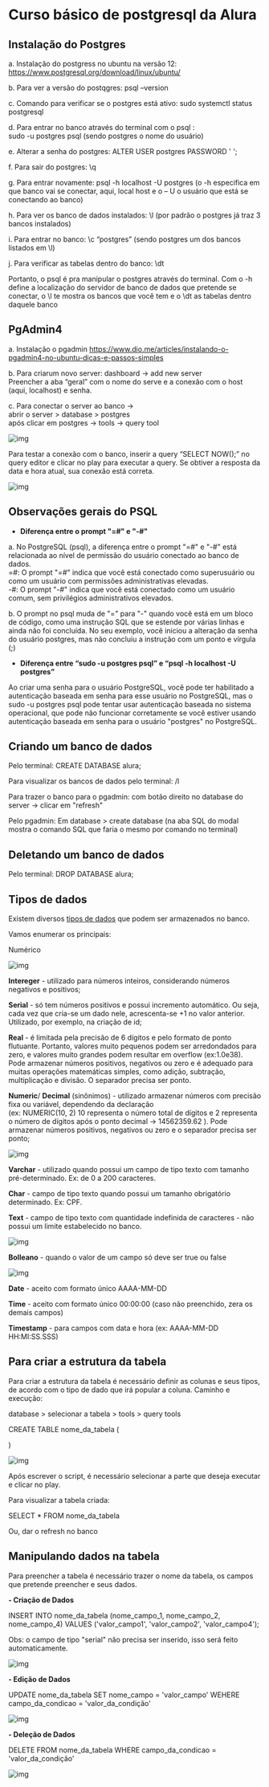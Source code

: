 # Curso básico de postgresql da Alura  

## Instalação do Postgres


a. Instalação do postgress no ubuntu na versão 12:  https://www.postgresql.org/download/linux/ubuntu/  

b. Para ver a versão do postqgres: psql –version  

c. Comando para verificar se o postgres está ativo: 
sudo systemctl status postgresql   

d. Para entrar no banco através do terminal com o psql :   
sudo -u postgres psql   (sendo postgres o nome do usuário)  

e. Alterar a senha do postgres: ALTER USER postgres PASSWORD ' ';  

f. Para sair do postgres: \q  

g. Para entrar novamente: psql -h localhost -U postgres  (o -h especifica em que banco vai se conectar, aqui, local host e o – U o usuário que está se conectando ao banco)  

h. Para ver os banco de dados instalados: \l (por padrão o postgres já traz 3 bancos instalados)  

i. Para entrar no banco: \c “postgres” (sendo postgres um dos bancos listados em \l)  

j. Para verificar as tabelas dentro do banco: \dt  

Portanto, o psql é pra manipular o postgres através do terminal. Com o -h define a localização do servidor de banco de dados que pretende se conectar, o  \l te mostra os bancos que você tem e o \dt as tabelas dentro daquele banco  


## PgAdmin4  


a. Instalação o pgadmin https://www.dio.me/articles/instalando-o-pgadmin4-no-ubuntu-dicas-e-passos-simples  

b. Para criarum novo server: dashboard → add new server  
Preencher a aba “geral” com o nome do serve e a conexão com o host (aqui, localhost) e senha.  

c. Para conectar o server ao banco →   
abrir o server > database > postgres  
após clicar em postgres → tools → query tool  

![img](/midia/conectServer.png)

Para testar a conexão com o banco, inserir a query “SELECT NOW();” no query editor e clicar no play para executar a query. Se obtiver a resposta da data e hora atual, sua conexão está correta.

![img](/midia/testConnection.png)  


## Observações gerais do PSQL

- **Diferença entre o prompt "=#" e "-#"**  

a. No PostgreSQL (psql), a diferença entre o prompt "=#" e "-#" está relacionada ao nível de permissão do usuário conectado ao banco de dados.  
    =#: O prompt "=#" indica que você está conectado como superusuário ou como um usuário com permissões administrativas elevadas.   
    -#: O prompt "-#" indica que você está conectado como um usuário comum, sem privilégios administrativos elevados.

b. O prompt no psql muda de "=" para "-" quando você está em um bloco de código, como uma instrução SQL que se estende por várias linhas e ainda não foi concluída.
No seu exemplo, você iniciou a alteração da senha do usuário postgres, mas não concluiu a instrução com um ponto e vírgula (;)  



- **Diferença entre  “sudo -u postgres psql” e “psql -h localhost -U postgres”**  

Ao criar uma senha para o usuário PostgreSQL, você pode ter habilitado a autenticação baseada em senha para esse usuário no PostgreSQL, mas o sudo -u postgres psql pode tentar usar autenticação baseada no sistema operacional, que pode não funcionar corretamente se você estiver usando autenticação baseada em senha para o usuário "postgres" no PostgreSQL.  

## Criando um banco de dados

Pelo terminal:
CREATE DATABASE alura;

Para visualizar os bancos de dados pelo terminal: /l

Para trazer o banco para o pgadmin: com botão direito no database do server -> clicar em "refresh"

Pelo pgadmin:
Em database > create database (na aba SQL do modal mostra o comando SQL que faria o mesmo por comando no terminal)

## Deletando um banco de dados

Pelo terminal: 
DROP DATABASE alura;

## Tipos de dados

Existem diversos [tipos de dados](https://www.postgresql.org/docs/16/datatype.html) que podem ser armazenados no banco.

Vamos enumerar os principais:

Numérico

![img](/midia/tipo_numerico.png)  

**Intereger** - utilizado para números inteiros, considerando números negativos e positivos;  

**Serial** - só tem números positivos e possui incremento automático. Ou seja, cada vez que cria-se um dado nele, acrescenta-se +1 no valor anterior. Utilizado, por exemplo, na criação de id;  

**Real** - é limitada pela precisão de 6 dígitos e pelo formato de ponto flutuante. Portanto, valores muito pequenos podem ser arredondados para zero, e valores muito grandes podem resultar em overflow (ex:1.0e38). Pode armazenar números positivos, negativos ou zero e é adequado para muitas operações matemáticas simples, como adição, subtração, multiplicação e divisão. O separador precisa ser ponto.

**Numeric**/ **Decimal** (sinônimos) - utilizado armazenar números com precisão fixa ou variável, dependendo da declaração  
(ex: NUMERIC(10, 2) 10 representa o número total de dígitos e 2 representa o número de dígitos após o ponto decimal -> 14562359.62 ). Pode armazenar números positivos, negativos ou zero e o separador precisa ser ponto;  


![img](/midia/tipo_texto.png)  

**Varchar** - utilizado quando possui um campo de tipo texto com tamanho pré-determinado. Ex: de 0 a 200 caracteres.  

**Char** - campo de tipo texto quando possui um tamanho obrigatório determinado. Ex: CPF.  

**Text** - campo de tipo texto com quantidade indefinida de caracteres - não possui um limite estabelecido no banco.  

![img](/midia/tipo_boolean.png)  

**Bolleano** - quando o valor de um campo só deve ser true ou false  


![img](/midia/tipo_dataHora.png)  

**Date** - aceito com formato único AAAA-MM-DD

**Time** - aceito com formato único 00:00:00 (caso não preenchido, zera os demais campos)

**Timestamp** - para campos com data e hora (ex: AAAA-MM-DD HH:MI:SS.SSS)


## Para criar a estrutura da tabela

Para criar a estrutura da tabela é necessário definir as colunas e seus tipos, de acordo com o tipo de dado que irá popular a coluna. Caminho e execução:  

database > selecionar a tabela > tools > query tools

CREATE TABLE nome_da_tabela (

)

![img](/midia/createTable.png)  


Após escrever o script, é necessário selecionar a parte que deseja executar e clicar no play.

Para visualizar a tabela criada:

SELECT * FROM nome_da_tabela  

Ou, dar o refresh no banco

## Manipulando dados na tabela   

Para preencher a tabela é necessário trazer o nome da tabela, os campos que pretende preencher e seus dados.  

**- Criação de Dados**   

INSERT INTO nome_da_tabela (nome_campo_1, nome_campo_2, nome_campo_4)
VALUES ('valor_campo1', 'valor_campo2', 'valor_campo4');  

Obs: o campo de tipo "serial" não precisa ser inserido, isso será feito automaticamente.  

![img](/midia/criacaoDados.png)  

**- Edição de Dados**  

UPDATE nome_da_tabela SET nome_campo = 'valor_campo' WEHERE campo_da_condicao = 'valor_da_condição'  

![img](/midia/edicaoDados.png)

**- Deleção de Dados**  

DELETE FROM nome_da_tabela WHERE campo_da_condicao = 'valor_da_condição'  

![img](/midia/delecaoDados.png)

